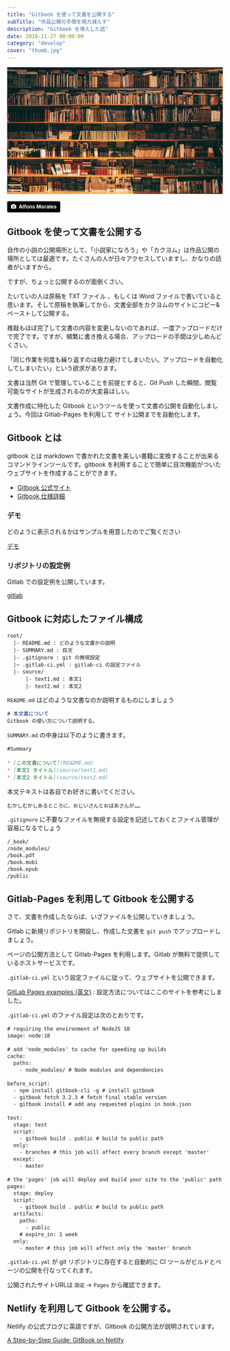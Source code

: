 ```yaml
---
title: "Gitbook を使って文書を公開する"
subTitle: "作品公開の手間を極力減らす"
description: "Gitbook を導入した話"
date: 2018-11-27 00:00:00
category: "develop"
cover: "thumb.jpg"
---
```


![cover](cover.jpg)

<a style="background-color:black;color:white;text-decoration:none;padding:4px 6px;font-family:-apple-system, BlinkMacSystemFont, &quot;San Francisco&quot;, &quot;Helvetica Neue&quot;, Helvetica, Ubuntu, Roboto, Noto, &quot;Segoe UI&quot;, Arial, sans-serif;font-size:12px;font-weight:bold;line-height:1.2;display:inline-block;border-radius:3px" href="https://unsplash.com/@alfonsmc10?utm_medium=referral&amp;utm_campaign=photographer-credit&amp;utm_content=creditBadge" target="_blank" rel="noopener noreferrer" title="Download free do whatever you want high-resolution photos from Alfons Morales"><span style="display:inline-block;padding:2px 3px"><svg xmlns="http://www.w3.org/2000/svg" style="height:12px;width:auto;position:relative;vertical-align:middle;top:-1px;fill:white" viewBox="0 0 32 32"><title>unsplash-logo</title><path d="M20.8 18.1c0 2.7-2.2 4.8-4.8 4.8s-4.8-2.1-4.8-4.8c0-2.7 2.2-4.8 4.8-4.8 2.7.1 4.8 2.2 4.8 4.8zm11.2-7.4v14.9c0 2.3-1.9 4.3-4.3 4.3h-23.4c-2.4 0-4.3-1.9-4.3-4.3v-15c0-2.3 1.9-4.3 4.3-4.3h3.7l.8-2.3c.4-1.1 1.7-2 2.9-2h8.6c1.2 0 2.5.9 2.9 2l.8 2.4h3.7c2.4 0 4.3 1.9 4.3 4.3zm-8.6 7.5c0-4.1-3.3-7.5-7.5-7.5-4.1 0-7.5 3.4-7.5 7.5s3.3 7.5 7.5 7.5c4.2-.1 7.5-3.4 7.5-7.5z"></path></svg></span><span style="display:inline-block;padding:2px 3px">Alfons Morales</span></a>

## Gitbook を使って文書を公開する

自作の小説の公開場所として、「小説家になろう」や「カクヨム」は作品公開の場所としては最適です。たくさんの人が日々アクセスしていますし、かなりの読者がいますから。

ですが、ちょっと公開するのが面倒くさい。

たいていの人は原稿を TXT ファイル 、もしくは Word ファイルで書いていると思います。そして原稿を執筆してから、文書全部をカクヨムのサイトにコピー&ペーストして公開する。

推敲もほぼ完了して文書の内容を変更しないのであれば、一度アップロードだけで完了です。ですが、頻繁に書き換える場合、アップロードの手間は少しめんどくさい。

「同じ作業を何度も繰り返すのは極力避けてしまいたい。アップロードを自動化してしまいたい」という欲求があります。

文書は当然 Git で管理していることを前提とすると、Git Push した瞬間、閲覧可能なサイトが生成されるのが大変喜ばしい。

文書作成に特化した Gitbook というツールを使って文書の公開を自動化しましょう。今回は Gitlab-Pages を利用して サイト公開までを自動化します。

## Gitbook とは

gitbook とは markdown で書かれた文書を美しい書籍に変換することが出来るコマンドラインツールです。gitbook を利用することで簡単に目次機能がついたウェブサイトを作成することができます。

* [Gitbook 公式サイト](https://www.gitbook.com)
* [Gitbook 仕様詳細](https://docs.gitbook.com/)

### デモ

どのように表示されるかはサンプルを用意したのでご覧ください

[デモ](https://ouvill.gitlab.io/gitbookexample)

### リポジトリの設定例

Gitlab での設定例を公開しています。

[gitlab](https://gitlab.com/Ouvill/gitbookexample)

## Gitbook に対応したファイル構成

```
root/
  |- README.md : どのような文書かの説明
  |- SUMMARY.md : 目次
  |- .gitignore : git の無視設定
  |~ .gitlab-ci.yml : gitlab-ci の設定ファイル
  |- source/
      |- text1.md : 本文1
      |- text2.md : 本文2
```

`README.md` はどのような文書なのか説明するものにしましょう

``` README.md
# 本文書について
Gitbook の使い方について説明する。
```

`SUMMARY.md` の中身は以下のように書きます。

``` SUMMARY.md
#Summary

* [この文書について](README.md)
* [本文1 タイトル](source/text1.md)
* [本文2 タイトル](source/text2.md)
```

本文テキストは各自でお好きに書いてください。

```
むかしむかしあるところに、おじいさんとおばあさんが……
```

`.gitignore` に不要なファイルを無視する設定を記述しておくとファイル管理が容易になるでしょう

```
/_book/
/node_modules/
/book.pdf
/book.mobi
/book.epub
/public
```

## Gitlab-Pages を利用して Gitbook を公開する

さて、文書を作成したならば、いざファイルを公開していきましょう。

Gitlab に新規リポジトリを開設し、作成した文書を `git push` でアップロードしましょう。

ページの公開方法として Gitlab-Pages を利用します。Gitlab が無料で提供しているホストサービスです。

`.gitlab-ci.yml` という設定ファイルに従って、ウェブサイトを公開できます。

[GitLab Pages examples (英文)](https://gitlab.com/pages/gitbook) : 設定方法についてはここのサイトを参考にしました。

`.gitlab-ci.yml` のファイル設定は次のとおりです。

```
# requiring the environment of NodeJS 10
image: node:10

# add 'node_modules' to cache for speeding up builds
cache:
  paths:
    - node_modules/ # Node modules and dependencies

before_script:
  - npm install gitbook-cli -g # install gitbook
  - gitbook fetch 3.2.3 # fetch final stable version
  - gitbook install # add any requested plugins in book.json

test:
  stage: test
  script:
    - gitbook build . public # build to public path
  only:
    - branches # this job will affect every branch except 'master'
  except:
    - master

# the 'pages' job will deploy and build your site to the 'public' path
pages:
  stage: deploy
  script:
    - gitbook build . public # build to public path
  artifacts:
    paths:
      - public
    # expire_in: 1 week
  only:
    - master # this job will affect only the 'master' branch
```

`.gitlab-ci.yml` が git リポジトリに存在すると自動的に CI ツールがビルドとページの公開を行なってくれます。

公開されたサイトURLは `設定` -> `Pages` から確認できます。


## Netlify を利用して Gitbook を公開する。

Netlify の公式ブログに英語ですが、Gitbook の公開方法が説明されています。

[A Step-by-Step Guide: GitBook on Netlify](https://www.netlify.com/blog/2015/12/08/a-step-by-step-guide-gitbook-on-netlify/)
